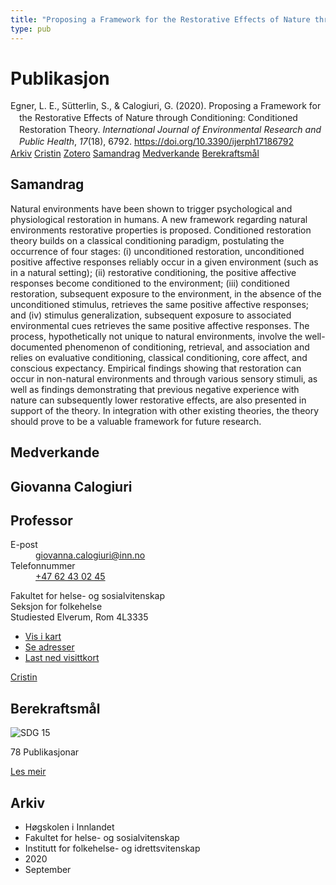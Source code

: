 ```yaml
---
title: "Proposing a Framework for the Restorative Effects of Nature through Conditioning: Conditioned Restoration Theory"
type: pub
---
```

<h1>Publikasjon</h1>
<article id="csl-bib-container-Y6XXJ6EZ" class="csl-bib-container">
  <div class="csl-bib-body" style="line-height: 1.35; padding-left: 1em; text-indent:-1em;">
  <div class="csl-entry">Egner, L. E., S&#xFC;tterlin, S., &amp; Calogiuri, G. (2020). Proposing a Framework for the Restorative Effects of Nature through Conditioning: Conditioned Restoration Theory. <i>International Journal of Environmental Research and Public Health</i>, <i>17</i>(18), 6792. <a href="https://doi.org/10.3390/ijerph17186792">https://doi.org/10.3390/ijerph17186792</a></div>
</div>
  <div class="csl-bib-buttons">
    <a href="#taxonomy-article-Y6XXJ6EZ" class="csl-bib-button">Arkiv</a>
    <a href="https://app.cristin.no/results/show.jsf?id=1831053" alt="Cristin URL" class="csl-bib-button">Cristin</a>
    <a href="http://zotero.org/groups/5022929/items/Y6XXJ6EZ" alt="Zotero URL" class="csl-bib-button">Zotero</a>
    <a href="#abstract-article-Y6XXJ6EZ" class="csl-bib-button">Samandrag</a>
    <a href="#contributors-article-Y6XXJ6EZ" class="csl-bib-button">Medverkande</a>
    <a href="#sdg-article-Y6XXJ6EZ" class="csl-bib-button">Berekraftsmål</a>
  </div>
  <div id="csl-bib-meta-container-Y6XXJ6EZ"></div>
</article>
<div id="csl-bib-meta-Y6XXJ6EZ" class="csl-bib-meta">
  <article id="abstract-article-Y6XXJ6EZ" class="abstract-article">
    <h1>Samandrag</h1>
    Natural environments have been shown to trigger psychological and physiological restoration in humans. A new framework regarding natural environments restorative properties is proposed. Conditioned restoration theory builds on a classical conditioning paradigm, postulating the occurrence of four stages: (i) unconditioned restoration, unconditioned positive affective responses reliably occur in a given environment (such as in a natural setting); (ii) restorative conditioning, the positive affective responses become conditioned to the environment; (iii) conditioned restoration, subsequent exposure to the environment, in the absence of the unconditioned stimulus, retrieves the same positive affective responses; and (iv) stimulus generalization, subsequent exposure to associated environmental cues retrieves the same positive affective responses. The process, hypothetically not unique to natural environments, involve the well-documented phenomenon of conditioning, retrieval, and association and relies on evaluative conditioning, classical conditioning, core affect, and conscious expectancy. Empirical findings showing that restoration can occur in non-natural environments and through various sensory stimuli, as well as findings demonstrating that previous negative experience with nature can subsequently lower restorative effects, are also presented in support of the theory. In integration with other existing theories, the theory should prove to be a valuable framework for future research.
  </article>
  <article id="contributors-article-Y6XXJ6EZ" class="contributors-article">
    <h1>Medverkande</h1>
    <div class="personas">
<div class="vrtx-hinn-person-card">
<div class="photo">
<i class="lar la-user-circle missing-person"></i>
</div>
<div class="info">
<hgroup><h1>Giovanna Calogiuri</h1>
<h2>Professor</h2>
</hgroup><dl>
<dt>E-post</dt>
<dd>
<a href="mailto:giovanna.calogiuri@inn.no">giovanna.calogiuri@inn.no</a>
</dd>
<dt>Telefonnummer</dt>
<dd><a href="tel:+4762430245">
+47 62 43 02 45
</a></dd>
</dl>
<p>
Fakultet for helse- og sosialvitenskap<br>
Seksjon for folkehelse<br>
Studiested Elverum,
Rom 4L3335
</p>
<ul class="vrtx-hinn-links">
<li><a href="https://www.google.com/maps?q=60.88177,11.53669">Vis i kart</a></li>
<li><a href="https://www.inn.no/finn-en-ansatt/giovanna-calogiuri.html#vrtx-hinn-addresses">Se adresser</a></li>
<li><a href="https://www.inn.no/finn-en-ansatt/giovanna-calogiuri.html?vrtx=vcf">Last ned visittkort</a></li>
</ul>
</div>
</div>
<a href="https://app.cristin.no/persons/show.jsf?id=358086" alt="Cristin URL" class="personas-cristin">Cristin</a>
</div>
  </article>
  <article id="sdg-article-Y6XXJ6EZ" class="sdg-article">
    <h1>Berekraftsmål</h1>
    <div class="sdg-container"><div id="sdg15" class="sdg">
<img src="{{< params subfolder >}}images/sdg/sdg15_no.png" class="image" alt="SDG 15">
<div class="sdg-overlay">
<p class="sdg-publication-count"><span>78</span> Publikasjonar</p>
<p><a href="https://www.fn.no/om-fn/fns-baerekraftsmaal/livet-paa-land?lang=nno-NO" class="sdg-read-more">Les meir</a></p>
</div>
</div></div>
  </article>
  <article id="taxonomy-article-Y6XXJ6EZ" class="taxonomy-article">
    <h1>Arkiv</h1>
    <ul>
      <li>Høgskolen i Innlandet</li>
      <li>Fakultet for helse- og sosialvitenskap</li>
      <li>Institutt for folkehelse- og idrettsvitenskap</li>
      <li>2020</li>
      <li>September</li>
    </ul>
  </article>
</div>
